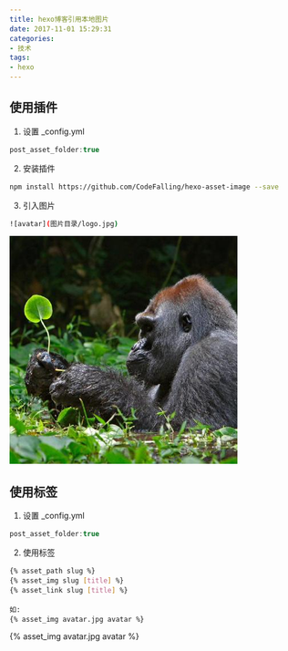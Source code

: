 ```yaml
---
title: hexo博客引用本地图片
date: 2017-11-01 15:29:31
categories: 
- 技术
tags: 
- hexo
---
```


## 使用插件

1. 设置 _config.yml
``` javascript
post_asset_folder:true

```
2. 安装插件
``` bash
npm install https://github.com/CodeFalling/hexo-asset-image --save
```
3. 引入图片
``` bash
![avatar](图片目录/logo.jpg)
```

![avatar](hexo博客引用本地图片/avatar.jpg)

## 使用标签
1. 设置 _config.yml
``` javascript
post_asset_folder:true

```
2. 使用标签
``` bash
{% asset_path slug %}
{% asset_img slug [title] %}
{% asset_link slug [title] %}

如:
{% asset_img avatar.jpg avatar %}
```

{% asset_img avatar.jpg avatar %}


